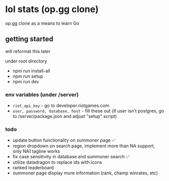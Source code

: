 # lol stats (op.gg clone)
op.gg clone as a means to learn Go


## getting started
will reformat this later

under root directory
* npm run install-all
* npm run setup
* npm run dev

### env variables (under /server)
* ```riot_api_key``` - go to developer.riotgames.com
* ```user, password, database, host``` - fill these out (if user isn't postgres, go to /server/package.json and adjust "setup" script)

### todo
* update button functionality on summoner page ✅
* region dropdown on search page, implement more than NA support, only NA1 tagline works
* fix case sensitivity in database and summoner search ✅
* utilize datadragon to replace ids with icons
* ranked leaderboard
* summoner page display more information (rank, champ winrates, etc)

